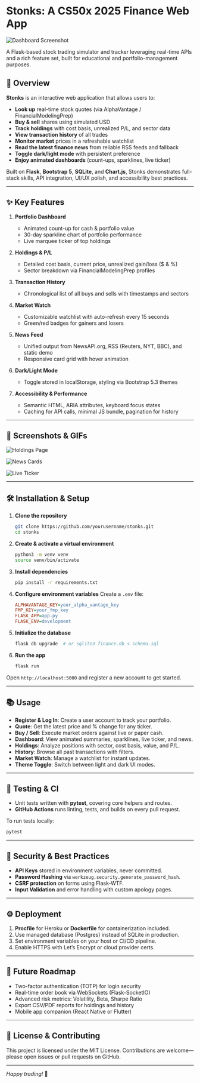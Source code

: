 # Stonks: A CS50x 2025 Finance Web App

![Dashboard Screenshot](docs/screenshots/dashboard.png)

A Flask-based stock trading simulator and tracker leveraging real-time APIs and a rich feature set, built for educational and portfolio-management purposes.

## 🚀 Overview

**Stonks** is an interactive web application that allows users to:

* **Look up** real-time stock quotes (via AlphaVantage / FinancialModelingPrep)
* **Buy & sell** shares using simulated USD
* **Track holdings** with cost basis, unrealized P/L, and sector data
* **View transaction history** of all trades
* **Monitor market** prices in a refreshable watchlist
* **Read the latest finance news** from reliable RSS feeds and fallback
* **Toggle dark/light mode** with persistent preference
* **Enjoy animated dashboards** (count-ups, sparklines, live ticker)

Built on **Flask**, **Bootstrap 5**, **SQLite**, and **Chart.js**, Stonks demonstrates full-stack skills, API integration, UI/UX polish, and accessibility best practices.

---

## ✨ Key Features

1. **Portfolio Dashboard**

   * Animated count-up for cash & portfolio value
   * 30-day sparkline chart of portfolio performance
   * Live marquee ticker of top holdings
2. **Holdings & P/L**

   * Detailed cost basis, current price, unrealized gain/loss (\$ & %)
   * Sector breakdown via FinancialModelingPrep profiles
3. **Transaction History**

   * Chronological list of all buys and sells with timestamps and sectors
4. **Market Watch**

   * Customizable watchlist with auto-refresh every 15 seconds
   * Green/red badges for gainers and losers
5. **News Feed**

   * Unified output from NewsAPI.org, RSS (Reuters, NYT, BBC), and static demo
   * Responsive card grid with hover animation
6. **Dark/Light Mode**

   * Toggle stored in localStorage, styling via Bootstrap 5.3 themes
7. **Accessibility & Performance**

   * Semantic HTML, ARIA attributes, keyboard focus states
   * Caching for API calls, minimal JS bundle, pagination for history

---

## 📸 Screenshots & GIFs

![Holdings Page](docs/screenshots/holdings.png)

![News Cards](docs/screenshots/news_cards.png)

![Live Ticker](docs/screenshots/live_ticker.gif)

---

## 🛠️ Installation & Setup

1. **Clone the repository**

   ```bash
   git clone https://github.com/yourusername/stonks.git
   cd stonks
   ```
2. **Create & activate a virtual environment**

   ```bash
   python3 -m venv venv
   source venv/bin/activate
   ```
3. **Install dependencies**

   ```bash
   pip install -r requirements.txt
   ```
4. **Configure environment variables**
   Create a `.env` file:

   ```ini
   ALPHAVANTAGE_KEY=your_alpha_vantage_key
   FMP_KEY=your_fmp_key
   FLASK_APP=app.py
   FLASK_ENV=development
   ```
5. **Initialize the database**

   ```bash
   flask db upgrade  # or sqlite3 finance.db < schema.sql
   ```
6. **Run the app**

   ```bash
   flask run
   ```

Open `http://localhost:5000` and register a new account to get started.

---

## 📚 Usage

* **Register & Log In**: Create a user account to track your portfolio.
* **Quote**: Get the latest price and % change for any ticker.
* **Buy / Sell**: Execute market orders against live or paper cash.
* **Dashboard**: View animated summaries, sparklines, live ticker, and news.
* **Holdings**: Analyze positions with sector, cost basis, value, and P/L.
* **History**: Browse all past transactions with filters.
* **Market Watch**: Manage a watchlist for instant updates.
* **Theme Toggle**: Switch between light and dark UI modes.

---

## 🧪 Testing & CI

* Unit tests written with **pytest**, covering core helpers and routes.
* **GitHub Actions** runs linting, tests, and builds on every pull request.

To run tests locally:

```bash
pytest
```

---

## 🔐 Security & Best Practices

* **API Keys** stored in environment variables, never committed.
* **Password Hashing** via `werkzeug.security.generate_password_hash`.
* **CSRF protection** on forms using Flask-WTF.
* **Input Validation** and error handling with custom apology pages.

---

## ⚙️ Deployment

1. **Procfile** for Heroku or **Dockerfile** for containerization included.
2. Use managed database (Postgres) instead of SQLite in production.
3. Set environment variables on your host or CI/CD pipeline.
4. Enable HTTPS with Let’s Encrypt or cloud provider certs.

---

## 🦆 Future Roadmap

* Two-factor authentication (TOTP) for login security
* Real-time order book via WebSockets (Flask-SocketIO)
* Advanced risk metrics: Volatility, Beta, Sharpe Ratio
* Export CSV/PDF reports for holdings and history
* Mobile app companion (React Native or Flutter)

---

## 📄 License & Contributing

This project is licensed under the MIT License. Contributions are welcome—please open issues or pull requests on GitHub.

---

*Happy trading!* 🚀


